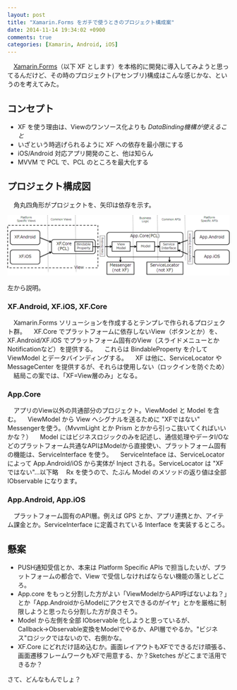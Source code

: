 ```yaml
---
layout: post
title: "Xamarin.Forms をガチで使うときのプロジェクト構成案"
date: 2014-11-14 19:34:02 +0900
comments: true
categories: [Xamarin, Android, iOS]
---
```

　[Xamarin.Forms](http://xamarin.com/forms)（以下 XF とします）を本格的に開発に導入してみようと思ってるんだけど、その時のプロジェクト(アセンブリ)構成はこんな感じかな、というのを考えてみた。
<!--more-->
## コンセプト

* XF を使う理由は、Viewのワンソース化よりも *DataBinding機構が使えること*
* いざという時逃げられるように XF への依存を最小限にする
* iOS/Android 対応アプリ開発のこと、他は知らん
* MVVM で PCL で、PCL のところを最大化する

## プロジェクト構成図

　角丸四角形がプロジェクトを、矢印は依存を示す。

![](/assets/images/posts/project_design_using_xamarin_forms_01.png)

左から説明。

### XF.Android, XF.iOS, XF.Core

　Xamarin.Forms ソリューションを作成するとテンプレで作られるプロジェクト群。
　XF.Core でプラットフォームに依存しないView（ボタンとか）を、XF.Android/XF.iOS でプラットフォーム固有のView（スライドメニューとかNotificationなど）を提供する。
　これらは BindableProperty を介して ViewModel とデータバインディングする。
　XF は他に、ServiceLocator や MessageCenter を提供するが、それらは使用しない（ロックインを防ぐため）
　結局この案では、「XF=View層のみ」となる。

### App.Core

　アプリのView以外の共通部分のプロジェクト。ViewModel と Model を含む。
　ViewModel から View へシグナルを送るために "XFではない" Messengerを使う。（MvvmLight とか Prism とかから引っこ抜いてくればいいかな？）
　Model にはビジネスロジックのみを記述し、通信処理やデータI/Oなどのプラットフォーム共通なAPIはModelから直接使い、プラットフォーム固有の機能は、ServiceInterface を使う。
　ServiceInteface は、ServiceLocator によって App.Android/iOS から実体が Inject される。ServiceLocator は "XFではない"…以下略
　Rx を使うので、たぶん Model のメソッドの返り値は全部 IObservable<T> になります。

### App.Android, App.iOS

　プラットフォーム固有のAPI層。例えば GPS とか、アプリ連携とか、アイテム課金とか。ServiceInterface に定義されている Interface を実装するところ。

## 懸案

* PUSH通知受信とか、本来は Platform Specific APIs で担当したいが、プラットフォームの都合で、View で受信しなければならない機能の落としどころ。
* App.core をもっと分割した方がよい「ViewModelからAPI呼ばないよね？」とか「App.AndroidからModelにアクセスできるのがイヤ」とかを厳格に制限しようと思ったら分割した方が良さそう。
* Model から左側を全部 IObservable<T> 化しようと思っているが、Callback→Observable変換をModelでやるか、API層でやるか。"ビジネス"ロジックではないので、右側かな。
* XF.Core にどれだけ詰め込むか。画面レイアウトもXFでできるだけ頑張る、画面遷移フレームワークもXFで用意する、か？Sketches がどこまで活用できるか？

さて、どんなもんでしょ？
